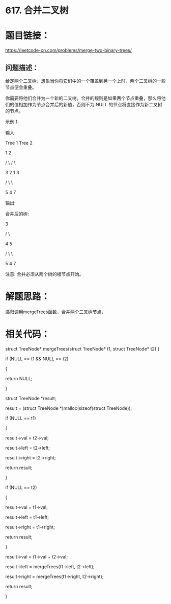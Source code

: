 # 617. 合并二叉树

# 题目链接：

https://leetcode-cn.com/problems/merge-two-binary-trees/

## 问题描述：

给定两个二叉树，想象当你将它们中的一个覆盖到另一个上时，两个二叉树的一些节点便会重叠。

你需要将他们合并为一个新的二叉树。合并的规则是如果两个节点重叠，那么将他们的值相加作为节点合并后的新值，否则不为
NULL 的节点将直接作为新二叉树的节点。

示例 1:

输入:

Tree 1 Tree 2

1 2

/ \\ / \\

3 2 1 3

/ \\ \\

5 4 7

输出:

合并后的树:

3

/ \\

4 5

/ \\ \\

5 4 7

注意: 合并必须从两个树的根节点开始。

# 解题思路：

递归调用mergeTrees函数，合并两个二叉树节点，

# 相关代码：

struct TreeNode\* mergeTrees(struct TreeNode\* t1, struct TreeNode\* t2) {

if (NULL == t1 && NULL == t2)

{

return NULL;

}

struct TreeNode \*result;

result = (struct TreeNode \*)malloc(sizeof(struct TreeNode));

if (NULL == t1)

{

result-\>val = t2-\>val;

result-\>left = t2-\>left;

result-\>right = t2-\>right;

return result;

}

if (NULL == t2)

{

result-\>val = t1-\>val;

result-\>left = t1-\>left;

result-\>right = t1-\>right;

return result;

}

result-\>val = t1-\>val + t2-\>val;

result-\>left = mergeTrees(t1-\>left, t2-\>left);

result-\>right = mergeTrees(t1-\>right, t2-\>right);

return result;

}
